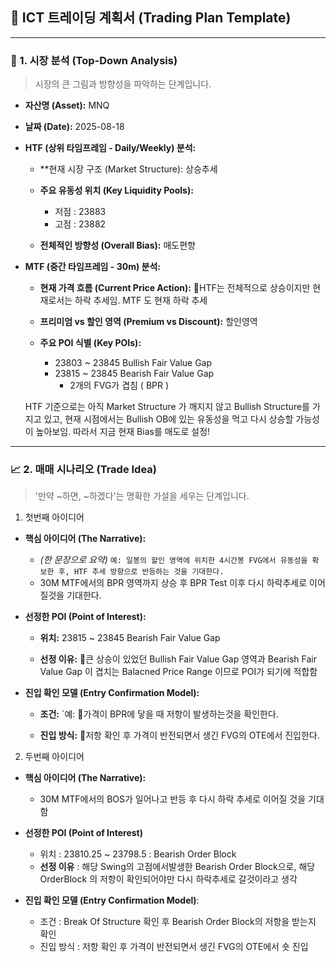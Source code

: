 ## 📝 ICT 트레이딩 계획서 (Trading Plan Template)

---

###  🧭 1. 시장 분석 (Top-Down Analysis)

> 시장의 큰 그림과 방향성을 파악하는 단계입니다.

- **자산명 (Asset):** MNQ
    
- **날짜 (Date):** 2025-08-18
    
- **HTF (상위 타임프레임 - Daily/Weekly) 분석:**
    
    - **현재 시장 구조 (Market Structure): 상승추세
        
    - **주요 유동성 위치 (Key Liquidity Pools):** 
	    - 저점 : 23883
	    - 고점 : 23882
        
    - **전체적인 방향성 (Overall Bias):** 매도편향
        
- **MTF (중간 타임프레임 - 30m) 분석:**
    
    - **현재 가격 흐름 (Current Price Action):** HTF는 전체적으로 상승이지만 현재로서는 하락 추세임. MTF 도 현재 하락 추세
        
    - **프리미엄 vs 할인 영역 (Premium vs Discount):** 할인영역
        
    - **주요 POI 식별 (Key POIs):** 
	    - 23803 ~ 23845 Bullish Fair Value Gap
	    - 23815 ~ 23845 Bearish Fair Value Gap
			- 2개의 FVG가 겹침 ( BPR )
        
	HTF 기준으로는 아직 Market Structure 가 깨지지 않고 Bullish Structure를 가지고 있고, 현재 시점에서는 Bullish OB에 있는 유동성을 먹고 다시 상승할 가능성이 높아보임.  따라서 지금 현재 Bias를 매도로 설정!

---

### 📈 2. 매매 시나리오 (Trade Idea)

> '만약 ~하면, ~하겠다'는 명확한 가설을 세우는 단계입니다.

1. 첫번째 아이디어
- **핵심 아이디어 (The Narrative):**
    
    - _(한 문장으로 요약)_ `예: 일봉의 할인 영역에 위치한 4시간봉 FVG에서 유동성을 확보한 후, HTF 추세 방향으로 반등하는 것을 기대한다.`
    - 30M MTF에서의 BPR 영역까지 상승 후 BPR Test 이후 다시 하락추세로 이어질것을 기대한다.
        
- **선정한 POI (Point of Interest):**
    
    - **위치:** 23815 ~ 23845 Bearish Fair Value Gap
        
    - **선정 이유:** 큰 상승이 있었던 Bullish Fair Value Gap 영역과 Bearish Fair Value Gap 이 겹치는 Balacned Price Range 이므로 POI가 되기에 적합함
        
- **진입 확인 모델 (Entry Confirmation Model):**
    
    - **조건:** `예: 가격이 BPR에 닿을 때 저항이 발생하는것을 확인한다.
        
    - **진입 방식:** 저항 확인 후 가격이 반전되면서 생긴 FVG의 OTE에서 진입한다.

2. 두번째 아이디어
- **핵심 아이디어 (The Narrative):**
	- 30M MTF에서의 BOS가 일어나고 반등 후 다시 하락 추세로 이어질 것을 기대함


- **선정한 POI (Point of Interest)**
	- 위치 : 23810.25 ~ 23798.5 : Bearish Order Block
	- **선정 이유** : 해당 Swing의 고점에서발생한 Bearish Order Block으로, 해당 OrderBlock 의 저항이 확인되어야만 다시 하락추세로 갈것이라고 생각

- **진입 확인 모델 (Entry Confirmation Model)**:
	- 조건 : Break Of Structure 확인 후 Bearish Order Block의 저항을 받는지 확인
	- 진입 방식 : 저항 확인 후 가격이 반전되면서 생긴 FVG의 OTE에서 숏 진입